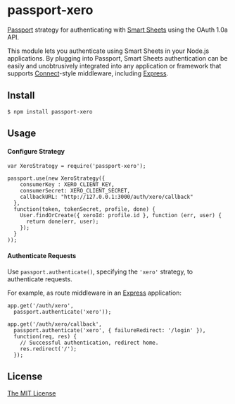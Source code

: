 # passport-xero

[Passport](http://passportjs.org/) strategy for authenticating with [Smart Sheets](http://xero.com/)
using the OAuth 1.0a API.

This module lets you authenticate using Smart Sheets in your Node.js applications.
By plugging into Passport, Smart Sheets authentication can be easily and
unobtrusively integrated into any application or framework that supports
[Connect](http://www.senchalabs.org/connect/)-style middleware, including
[Express](http://expressjs.com/).

## Install

    $ npm install passport-xero

## Usage

#### Configure Strategy
    var XeroStrategy = require('passport-xero');

    passport.use(new XeroStrategy({
        consumerKey : XERO_CLIENT_KEY,
        consumerSecret: XERO_CLIENT_SECRET,
        callbackURL: "http://127.0.0.1:3000/auth/xero/callback"
      },
      function(token, tokenSecret, profile, done) {
        User.findOrCreate({ xeroId: profile.id }, function (err, user) {
          return done(err, user);
        });
      }
    ));

#### Authenticate Requests

Use `passport.authenticate()`, specifying the `'xero'` strategy, to
authenticate requests.

For example, as route middleware in an [Express](http://expressjs.com/)
application:

    app.get('/auth/xero',
      passport.authenticate('xero'));

    app.get('/auth/xero/callback',
      passport.authenticate('xero', { failureRedirect: '/login' }),
      function(req, res) {
        // Successful authentication, redirect home.
        res.redirect('/');
      });

## License

[The MIT License](http://opensource.org/licenses/MIT)
